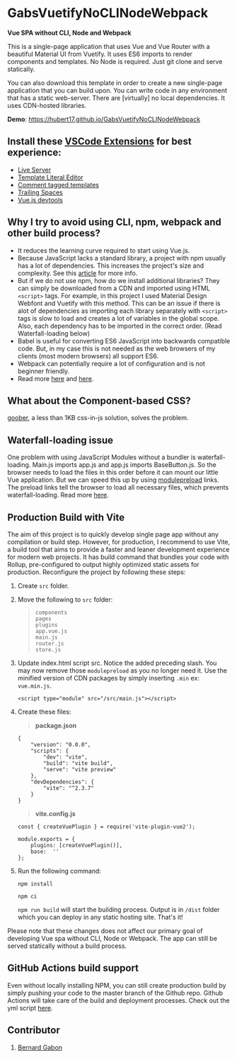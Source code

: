 # GabsVuetifyNoCLINodeWebpack

**Vue SPA without CLI, Node and Webpack**

This is a single-page application that uses Vue and Vue Router with a beautiful Material UI from Vuetify. It uses ES6 imports to render components and templates. No Node is required. Just git clone and serve statically.

You can also download this template in order to create a new single-page application that you can build upon. You can write code in any environment that has a static web-server. There are [virtually] no local dependencies. It uses CDN-hosted libraries.

**Demo**: https://hubert17.github.io/GabsVuetifyNoCLINodeWebpack

## Install these [VSCode Extensions](https://marketplace.visualstudio.com/vscode) for best experience:

- [Live Server](https://marketplace.visualstudio.com/items?itemName=ritwickdey.LiveServer)
- [Template Literal Editor](https://marketplace.visualstudio.com/items?itemName=plievone.vscode-template-literal-editor)
- [Comment tagged templates](https://marketplace.visualstudio.com/items?itemName=bierner.comment-tagged-templates)
- [Trailing Spaces](https://marketplace.visualstudio.com/items?itemName=shardulm94.trailing-spaces)
- [Vue.js devtools](https://chrome.google.com/webstore/detail/vuejs-devtools/nhdogjmejiglipccpnnnanhbledajbpd?hl=en)

## Why I try to avoid using CLI, npm, webpack and other build process?

- It reduces the learning curve required to start using Vue.js.
- Because JavaScript lacks a standard library, a project with npm usually has a lot of dependencies. This increases the project's size and complexity. See this [article](https://hackernoon.com/whats-really-wrong-with-node-modules-and-why-this-is-your-fault-8ac9fa893823) for more info.
- But if we do not use npm, how do we install additional libraries? They can simply be downloaded from a CDN and imported using HTML `<script>` tags. For example, in this project I used Material Design Webfont and Vuetify with this method. This can be an issue if there is alot of dependencies as importing each library separately with `<script>` tags is slow to load and creates a lot of variables in the global scope. Also, each dependency has to be imported in the correct order. (Read Waterfall-loading below)
- Babel is useful for converting ES6 JavaScript into backwards compatible code. But, in my case this is not needed as the web browsers of my clients (most modern browsers) all support ES6.
- Webpack can potentially require a lot of configuration and is not beginner friendly.
- Read more [here](https://github.com/charlesfranciscodev/vuejs-playground) and [here](https://github.com/arswaw/VueSpaNONODE).

## What about the Component-based CSS?

[goober](https://github.com/cristianbote/goober), a less than 1KB css-in-js solution, solves the problem.

## Waterfall-loading issue

One problem with using JavaScript Modules without a bundler is waterfall-loading. Main.js imports app.js and app.js imports BaseButton.js. So the browser needs to load the files in this order before it can mount our little Vue application. But we can speed this up by using [modulepreload](https://developers.google.com/web/updates/2017/12/) links. The preload links tell the browser to load all necessary files, which prevents waterfall-loading. Read more [here](https://markus.oberlehner.net/blog/goodbye-webpack-building-vue-applications-without-webpack/).

## Production Build with Vite

The aim of this project is to quickly develop single page app without any compilation or build step.
However, for production, I recommend to use Vite, a build tool that aims to provide a faster and leaner development experience for modern web projects. It has build command that bundles your code with Rollup, pre-configured to output highly optimized static assets for production. Reconfigure the project by following these steps:

1.  Create `src` folder.
2.  Move the following to `src` folder:

    >     components
    >     pages
    >     plugins
    >     app.vue.js
    >     main.js
    >     router.js
    >     store.js

3.  Update index.html script src. Notice the added preceding slash. You may now remove those `modulepreload` as you no longer need it. Use the minified version of CDN packages by simply inserting `.min` ex: `vue.min.js`.

        <script type="module" src="/src/main.js"></script>

4.  Create these files:

    > **package.json**

        {
            "version": "0.0.0",
            "scripts": {
        	    "dev": "vite",
        	    "build": "vite build",
        	    "serve": "vite preview"
            },
            "devDependencies": {
        	    "vite": "^2.3.7"
            }
        }

    > **vite.config.js**

        const { createVuePlugin } = require('vite-plugin-vue2');

        module.exports = {
        	plugins: [createVuePlugin()],
        	base:  ''
        };

5.  Run the following command:

    `npm install`

    `npm ci`

    `npm run build` will start the building process. Output is in `/dist` folder which you can deploy in any static hosting site. That's it!

Please note that these changes does not affect our primary goal of developing Vue spa without CLI, Node or Webpack. The app can still be served statically without a build process.

## GitHub Actions build support

Even without locally installing NPM, you can still create production build by simply pushing your code to the master branch of the Github repo. Github Actions will take care of the build and deployment processes. Check out the yml script [here](https://github.com/hubert17/GabsVuetifyNoCLINodeWebpack/blob/master/.github/workflows/publish.yml).

## Contributor

1.  [Bernard Gabon](https://bernardgabon.com)
